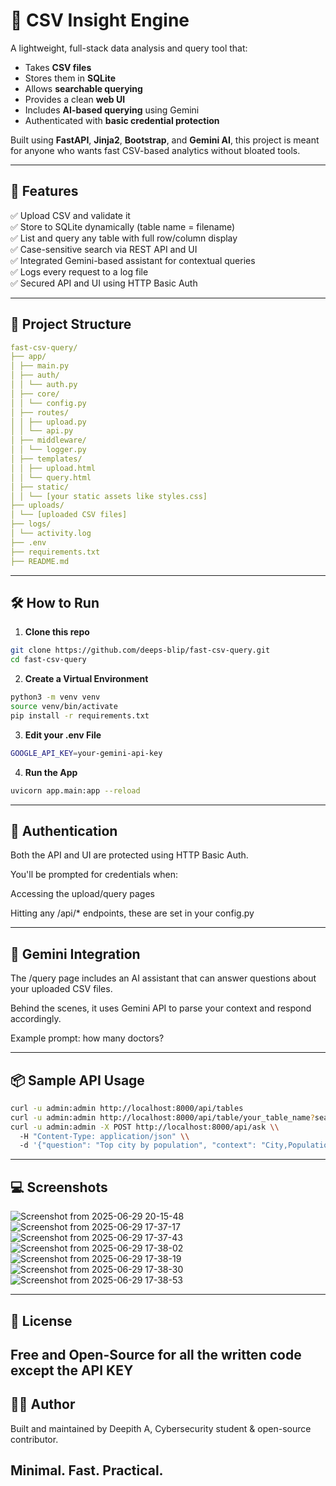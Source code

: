 # 🧠 CSV Insight Engine

A lightweight, full-stack data analysis and query tool that:

- Takes **CSV files**
- Stores them in **SQLite**
- Allows **searchable querying**
- Provides a clean **web UI**
- Includes **AI-based querying** using Gemini
- Authenticated with **basic credential protection**

Built using **FastAPI**, **Jinja2**, **Bootstrap**, and **Gemini AI**, this project is meant for anyone who wants fast CSV-based analytics without bloated tools.

---

## 🚀 Features

✅ Upload CSV and validate it  
✅ Store to SQLite dynamically (table name = filename)  
✅ List and query any table with full row/column display  
✅ Case-sensitive search via REST API and UI  
✅ Integrated Gemini-based assistant for contextual queries  
✅ Logs every request to a log file  
✅ Secured API and UI using HTTP Basic Auth

---

## 📁 Project Structure
```yaml
fast-csv-query/
├── app/
│ ├── main.py
│ ├── auth/
│ │ └── auth.py
│ ├── core/
│ │ └── config.py
│ ├── routes/
│ │ ├── upload.py
│ │ └── api.py
│ ├── middleware/
│ │ └── logger.py
│ ├── templates/
│ │ ├── upload.html
│ │ └── query.html
│ ├── static/
│ │ └── [your static assets like styles.css]
├── uploads/
│ └── [uploaded CSV files]
├── logs/
│ └── activity.log
├── .env
├── requirements.txt
├── README.md

```
---

## 🛠️ How to Run

1. **Clone this repo**

```bash
git clone https://github.com/deeps-blip/fast-csv-query.git
cd fast-csv-query
```
2. **Create a Virtual Environment**
```bash
python3 -m venv venv
source venv/bin/activate
pip install -r requirements.txt
```
3. **Edit your .env File**

```bash
GOOGLE_API_KEY=your-gemini-api-key
```
4. **Run the App**
```bash
uvicorn app.main:app --reload
```
---
## 🔐 Authentication
Both the API and UI are protected using HTTP Basic Auth.

You'll be prompted for credentials when:

Accessing the upload/query pages

Hitting any /api/* endpoints, these are set in your config.py 


---
## 🤖 Gemini Integration
The /query page includes an AI assistant that can answer questions about your uploaded CSV files.

Behind the scenes, it uses Gemini API to parse your context and respond accordingly.

Example prompt: how many doctors?


---
## 📦 Sample API Usage
```bash
curl -u admin:admin http://localhost:8000/api/tables
curl -u admin:admin http://localhost:8000/api/table/your_table_name?search=India
curl -u admin:admin -X POST http://localhost:8000/api/ask \\
  -H "Content-Type: application/json" \\
  -d '{"question": "Top city by population", "context": "City,Population\\nDelhi,20000000\\nMumbai,18000000"}'
```
---
## 💻 Screenshots
![Screenshot from 2025-06-29 20-15-48](https://github.com/user-attachments/assets/bfe436c8-426a-4f57-a985-2fccf0a34705) ![Screenshot from 2025-06-29 17-37-17](https://github.com/user-attachments/assets/38d3a4e6-6318-4be6-a85c-165c57c2933e)
![Screenshot from 2025-06-29 17-37-43](https://github.com/user-attachments/assets/f7c3716b-14b8-4d0b-8199-80b5d2b35ddc)
![Screenshot from 2025-06-29 17-38-02](https://github.com/user-attachments/assets/3673e5e8-ab35-4ce8-8570-007e0bd69c88)
![Screenshot from 2025-06-29 17-38-19](https://github.com/user-attachments/assets/90a90eb7-3949-4709-acdf-e21e57cd7925)
![Screenshot from 2025-06-29 17-38-30](https://github.com/user-attachments/assets/90615f68-4a9e-4001-b8b1-876aefbec610)
![Screenshot from 2025-06-29 17-38-53](https://github.com/user-attachments/assets/b0b52117-61bf-421a-b8bf-cdf4f5b2d455)

---
## 📜 License
 Free and Open-Source for all the written code except the API KEY 
---
## 🧑‍💻 Author
Built and maintained by Deepith A, Cybersecurity student & open-source contributor.

Minimal. Fast. Practical.
---


